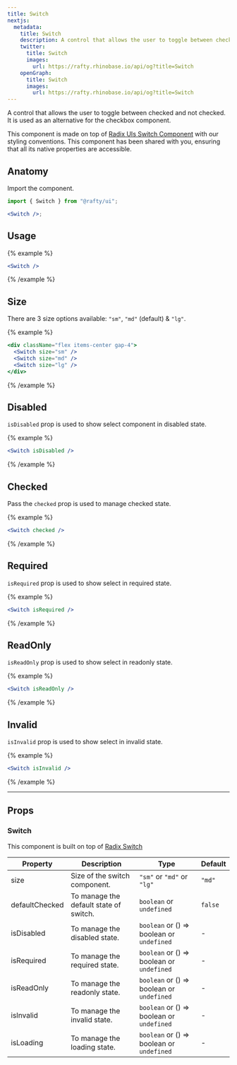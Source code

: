 ```yaml
---
title: Switch
nextjs:
  metadata:
    title: Switch
    description: A control that allows the user to toggle between checked and not checked.It is used as an alternative for the checkbox component.
    twitter:
      title: Switch
      images:
        url: https://rafty.rhinobase.io/api/og?title=Switch
    openGraph:
      title: Switch
      images:
        url: https://rafty.rhinobase.io/api/og?title=Switch
---
```


A control that allows the user to toggle between checked and not checked. It is used as an alternative for the checkbox component.

This component is made on top of [Radix UIs Switch Component](https://www.radix-ui.com/primitives/docs/components/switch) with our styling conventions. This component has been shared with you, ensuring that all its native properties are accessible.

## Anatomy

Import the component.

```jsx
import { Switch } from "@rafty/ui";

<Switch />;
```

## Usage

{% example %}

```jsx
<Switch />
```

{% /example %}

## Size

There are 3 size options available: `"sm"`, `"md"` (default) & `"lg"`.

{% example %}

```jsx
<div className="flex items-center gap-4">
  <Switch size="sm" />
  <Switch size="md" />
  <Switch size="lg" />
</div>
```

{% /example %}

## Disabled

`isDisabled` prop is used to show select component in disabled state.

{% example %}

```jsx
<Switch isDisabled />
```

{% /example %}

## Checked

Pass the `checked` prop is used to manage checked state.

{% example %}

```jsx
<Switch checked />
```

{% /example %}

## Required

`isRequired` prop is used to show select in required state.

{% example %}

```jsx
<Switch isRequired />
```

{% /example %}

## ReadOnly

`isReadOnly` prop is used to show select in readonly state.

{% example %}

```jsx
<Switch isReadOnly />
```

{% /example %}

## Invalid

`isInvalid` prop is used to show select in invalid state.

{% example %}

```jsx
<Switch isInvalid />
```

{% /example %}

---

## Props

### Switch

This component is built on top of [Radix Switch](https://www.radix-ui.com/primitives/docs/components/switch#root)

| Property       | Description                            | Type                                                   | Default |
| -------------- | -------------------------------------- | ------------------------------------------------------ | ------- |
| size           | Size of the switch component.          | `"sm"` or `"md"` or `"lg"`                             | `"md"`  |
| defaultChecked | To manage the default state of switch. | `boolean` or `undefined`                               | `false` |
| isDisabled     | To manage the disabled state.          | `boolean` or <Info>() => boolean</Info> or `undefined` | -       |
| isRequired     | To manage the required state.          | `boolean` or <Info>() => boolean</Info> or `undefined` | -       |
| isReadOnly     | To manage the readonly state.          | `boolean` or <Info>() => boolean</Info> or `undefined` | -       |
| isInvalid      | To manage the invalid state.           | `boolean` or <Info>() => boolean</Info> or `undefined` | -       |
| isLoading      | To manage the loading state.           | `boolean` or <Info>() => boolean</Info> or `undefined` | -       |
